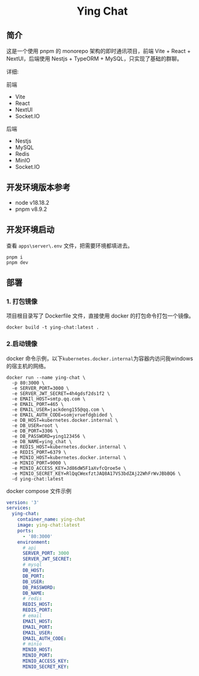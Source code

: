 <h1 align="center">Ying Chat</h1>

## 简介

这是一个使用 pnpm 的 monorepo 架构的即时通讯项目，前端 Vite + React + NextUI，后端使用 Nestjs + TypeORM + MySQL，只实现了基础的群聊。

详细:

前端

- Vite
- React
- NextUI
- Socket.IO

后端

- Nestjs
- MySQL
- Redis
- MinIO
- Socket.IO

## 开发环境版本参考

- node v18.18.2
- pnpm v8.9.2

## 开发环境启动

查看 `apps\server\.env` 文件，把需要环境都填进去。

```shell
pnpm i
pnpm dev
```

## 部署

### 1. 打包镜像

项目根目录写了 Dockerfile 文件，直接使用 docker 的打包命令打包一个镜像。

```shell
docker build -t ying-chat:latest .
```

### 2.启动镜像

docker 命令示例，以下`kubernetes.docker.internal`为容器内访问我windows的宿主机的网络。

```shell
docker run --name ying-chat \
  -p 80:3000 \
  -e SERVER_PORT=3000 \
  -e SERVER_JWT_SECRET=4h4gdsf2ds1f2 \
  -e EMAIl_HOST=smtp.qq.com \
  -e EMAIL_PORT=465 \
  -e EMAIL_USER=jackdeng155@qq.com \
  -e EMAIL_AUTH_CODE=somjvruefdgbided \
  -e DB_HOST=kubernetes.docker.internal \
  -e DB_USER=root \
  -e DB_PORT=3306 \
  -e DB_PASSWORD=ying123456 \
  -e DB_NAME=ying_chat \
  -e REDIS_HOST=kubernetes.docker.internal \
  -e REDIS_PORT=6379 \
  -e MINIO_HOST=kubernetes.docker.internal \
  -e MINIO_PORT=9000 \
  -e MINIO_ACCESS_KEY=Jd86dW5F1aXvfcQroe5e \
  -e MINIO_SECRET_KEY=RlQqCWexfztJAQ8A17VS3bdZAj22WhFrWvJBbBQ6 \
  -d ying-chat:latest
```

docker compose 文件示例

```yml
version: '3'
services:
  ying-chat:
    container_name: ying-chat
    image: ying-chat:latest
    ports:
      - '80:3000'
    environment:
      # api
      SERVER_PORT: 3000
      SERVER_JWT_SECRET:
      # mysql
      DB_HOST:
      DB_PORT:
      DB_USER:
      DB_PASSWORD:
      DB_NAME:
      # redis
      REDIS_HOST:
      REDIS_PORT:
      # email
      EMAIl_HOST:
      EMAIL_PORT:
      EMAIL_USER:
      EMAIL_AUTH_CODE:
      # minio
      MINIO_HOST:
      MINIO_PORT:
      MINIO_ACCESS_KEY:
      MINIO_SECRET_KEY:
```
